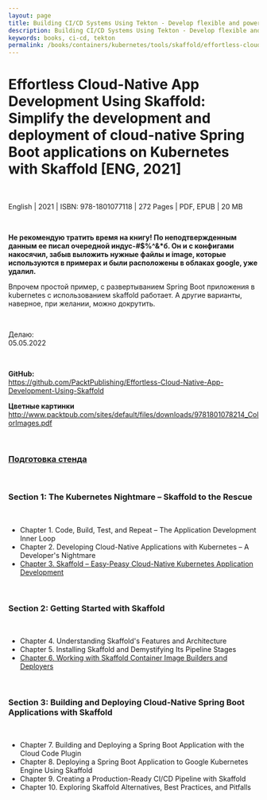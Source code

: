 ```yaml
---
layout: page
title: Building CI/CD Systems Using Tekton - Develop flexible and powerful CI/CD pipelines using Tekton Pipelines and Triggers
description: Building CI/CD Systems Using Tekton - Develop flexible and powerful CI/CD pipelines using Tekton Pipelines and Triggers
keywords: books, ci-cd, tekton
permalink: /books/containers/kubernetes/tools/skaffold/effortless-cloud-native-development-skaffold/
---
```


# Effortless Cloud-Native App Development Using Skaffold: Simplify the development and deployment of cloud-native Spring Boot applications on Kubernetes with Skaffold [ENG, 2021]

<br/>

English | 2021 | ISBN: 978-1801077118 | 272 Pages | PDF, EPUB | 20 MB

<br/>

**Не рекомендую тратить время на книгу! По неподтвержденным данным ее писал очередной индус-#$%^&\*б. Он и с конфигами накосячил, забыв выложить нужные файлы и image, которые используются в примерах и были расположены в облаках google, уже удалил.**

Впрочем простой пример, с развертыванием Spring Boot приложения в kubernetes с использованием skaffold работает. А другие варианты, наверное, при желании, можно докрутить.

<br/>

Делаю:  
05.05.2022

<br/>

**GitHub:**  
https://github.com/PacktPublishing/Effortless-Cloud-Native-App-Development-Using-Skaffold

**Цветные картинки**  
http://www.packtpub.com/sites/default/files/downloads/9781801078214_ColorImages.pdf

<br/>

### [Подготовка стенда](/books/containers/kubernetes/tools/skaffold/setup/)

<br/>

### Section 1: The Kubernetes Nightmare – Skaffold to the Rescue

<br/>

- Chapter 1. Code, Build, Test, and Repeat – The Application Development Inner Loop
- Chapter 2. Developing Cloud-Native Applications with Kubernetes – A Developer's Nightmare
- [Chapter 3. Skaffold – Easy-Peasy Cloud-Native Kubernetes Application Development](/books/containers/kubernetes/tools/skaffold/skaffold-easy-peasy-cloud-native-kubernetes-application-development/)

<br/>

### Section 2: Getting Started with Skaffold

<br/>

- Chapter 4. Understanding Skaffold's Features and Architecture
- Chapter 5. Installing Skaffold and Demystifying Its Pipeline Stages
- [Chapter 6. Working with Skaffold Container Image Builders and Deployers](/books/containers/kubernetes/tools/skaffold/working-with-skaffold-container-image-builders-and-deployers/)

<br/>

### Section 3: Building and Deploying Cloud-Native Spring Boot Applications with Skaffold

<br/>

- Chapter 7. Building and Deploying a Spring Boot Application with the Cloud
  Code Plugin
- Chapter 8. Deploying a Spring Boot Application to Google Kubernetes Engine
  Using Skaffold
- Chapter 9. Creating a Production-Ready CI/CD Pipeline with Skaffold
- Chapter 10. Exploring Skaffold Alternatives, Best Practices, and Pitfalls

